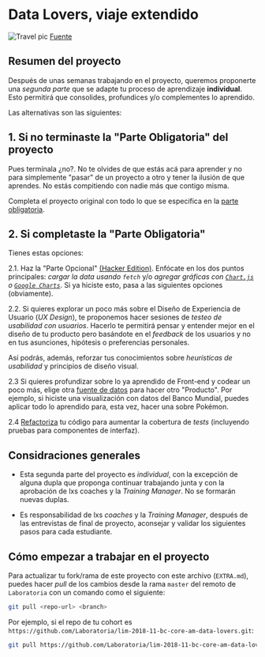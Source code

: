 # Data Lovers, viaje extendido

![Travel pic](https://assets-auto.rbl.ms/5fefc7fee587f0e4aca6794810f346d3c555463eed4e21eaa015d6fc9e6bcb5d)
[Fuente](https://www.theodysseyonline.com/road-trips-worthwhile)

## Resumen del proyecto
Después de unas semanas trabajando en el proyecto, queremos proponerte una
_segunda parte_ que se adapte tu proceso de aprendizaje **individual**.
Esto permitirá que consolides, profundices y/o complementes lo aprendido.

Las alternativas son las siguientes:

## 1. Si no terminaste la "Parte Obligatoria" del proyecto
Pues termínala ¿no?. No te olvides de que estás acá para aprender y no para
simplemente "pasar" de un proyecto a otro y tener la ilusión de que aprendes.
No estás compitiendo con nadie más que contigo misma.

Completa el proyecto original con todo lo que se especifica en
la [parte obligatoria](README.md#parte-obligatoria).

## 2. Si completaste la "Parte Obligatoria"
Tienes estas opciones:

2.1. Haz la "Parte Opcional" [(Hacker Edition)](README.md#parte-opcional-hacker-edition). Enfócate en los dos puntos principales: _cargar la data usando `fetch`_ y/o _agregar gráficas con [`Chart.js`](https://www.chartjs.org/)
o [`Google Charts`](https://developers.google.com/chart/)_. Si ya hiciste esto,
 pasa a las siguientes opciones (obviamente).

2.2. Si quieres explorar un poco más sobre el Diseño de Experiencia de Usuario
(_UX Design_), te proponemos hacer sesiones de _testeo de usabilidad con usuarios_.
Hacerlo te permitirá pensar y entender mejor en el diseño de tu producto pero
basándote en el _feedback_ de los usuarios y no en tus asunciones, hipótesis
o preferencias personales.

Así podrás, además, reforzar tus conocimientos sobre _heurísticas de usabilidad_
 y principios de diseño visual.

2.3 Si quieres profundizar sobre lo ya aprendido de Front-end y codear
un poco más, elige otra [fuente de datos](README.md#resumen-del-proyecto) para hacer
otro "Producto". Por ejemplo, si hiciste una visualización con datos del
Banco Mundial, puedes aplicar todo lo aprendido para, esta vez, hacer una
sobre Pokémon.

2.4 [Refactoriza](https://es.wikipedia.org/wiki/Refactorizaci%C3%B3n) tu código para aumentar
la cobertura de _tests_ (incluyendo pruebas para componentes de interfaz).

## Considraciones generales
- Esta segunda parte del proyecto es _individual_, con la excepción de alguna
dupla que proponga continuar trabajando junta y con la aprobación de lxs
coaches y la _Training Manager_. No se formarán nuevas duplas.

- Es responsabilidad de lxs _coaches_ y la _Training Manager_, después de las
entrevistas de final de proyecto, aconsejar y validar los siguientes pasos para
cada estudiante.

## Cómo empezar a trabajar en el proyecto

Para actualizar tu fork/rama de este proyecto con este archivo (`EXTRA.md`),
puedes hacer _pull_ de los cambios desde la rama `master` del remoto de
`Laboratoria` con un comando como el siguiente:

```sh
git pull <repo-url> <branch>
```

Por ejemplo, si el repo de tu cohort es
`https://github.com/Laboratoria/lim-2018-11-bc-core-am-data-lovers.git`:

```sh
git pull https://github.com/Laboratoria/lim-2018-11-bc-core-am-data-lovers.git master
```
